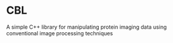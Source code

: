 # CBL
A simple C++ library for manipulating protein imaging data using conventional image processing techniques
